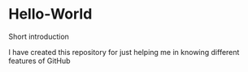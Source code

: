 Hello-World
===========

Short introduction

I have created this repository  for just helping me in knowing different features of GitHub 
